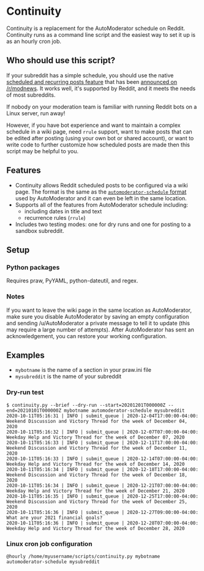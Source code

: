 # Continuity

Continuity is a replacement for the AutoModerator schedule on Reddit. Continuity runs as a command line script and the easiest way to set it up is as an hourly cron job.

## Who should use this script?

If your subreddit has a simple schedule, you should use the native [scheduled and recurring posts feature](https://mods.reddithelp.com/hc/en-us/articles/360037199532) that has been [announced on /r/modnews](https://www.reddit.com/r/modnews/search?q=title%3Aposts+%28scheduled+OR+recurring%29+author%3A%280perspective+OR+AutoModerator%29&restrict_sr=on&sort=new&t=all#res-hide-options). It works well, it's supported by Reddit, and it meets the needs of most subreddits.

If nobody on your moderation team is familiar with running Reddit bots on a Linux server, run away!

However, if you have bot experience and want to maintain a complex schedule in a wiki page, need `rrule` support, want to make posts that can be edited after posting (using your own bot or shared account), or want to write code to further customize how scheduled posts are made then this script may be helpful to you.

## Features

- Continuity allows Reddit scheduled posts to be configured via a wiki page. The format is the same as the [`automoderator-schedule` format](https://www.reddit.com/r/AutoModerator/comments/1z7rlu/now_available_for_testing_wikiconfigurable/) used by AutoModerator and it can even be left in the same location.
- Supports all of the features from AutoModerator schedule including:
  - including dates in title and text
  - recurrence rules (`rrule`)
- Includes two testing modes: one for dry runs and one for posting to a sandbox subreddit.

## Setup

### Python packages

Requires praw, PyYAML, python-dateutil, and regex.

### Notes

If you want to leave the wiki page in the same location as AutoModerator, make sure you disable AutoModerator by saving an empty configuration and sending /u/AutoModerator a private message to tell it to update (this may require a large number of attempts). After AutoModerator has sent an acknowledgement, you can restore your working configuration.

## Examples

- `mybotname` is the name of a section in your praw.ini file
- `mysubreddit` is the name of your subreddit

### Dry-run test

    $ continuity.py --brief --dry-run --start=20201201T000000Z --end=20210101T000000Z mybotname automoderator-schedule mysubreddit
    2020-10-11T05:16:31 | INFO | submit_queue | 2020-12-04T17:00:00-04:00: Weekend Discussion and Victory Thread for the week of December 04, 2020
    2020-10-11T05:16:32 | INFO | submit_queue | 2020-12-07T07:00:00-04:00: Weekday Help and Victory Thread for the week of December 07, 2020
    2020-10-11T05:16:33 | INFO | submit_queue | 2020-12-11T17:00:00-04:00: Weekend Discussion and Victory Thread for the week of December 11, 2020
    2020-10-11T05:16:33 | INFO | submit_queue | 2020-12-14T07:00:00-04:00: Weekday Help and Victory Thread for the week of December 14, 2020
    2020-10-11T05:16:34 | INFO | submit_queue | 2020-12-18T17:00:00-04:00: Weekend Discussion and Victory Thread for the week of December 18, 2020
    2020-10-11T05:16:34 | INFO | submit_queue | 2020-12-21T07:00:00-04:00: Weekday Help and Victory Thread for the week of December 21, 2020
    2020-10-11T05:16:35 | INFO | submit_queue | 2020-12-25T17:00:00-04:00: Weekend Discussion and Victory Thread for the week of December 25, 2020
    2020-10-11T05:16:36 | INFO | submit_queue | 2020-12-27T09:00:00-04:00: What are your 2021 financial goals?
    2020-10-11T05:16:36 | INFO | submit_queue | 2020-12-28T07:00:00-04:00: Weekday Help and Victory Thread for the week of December 28, 2020

### Linux cron job configuration

    @hourly /home/myusername/scripts/continuity.py mybotname automoderator-schedule mysubreddit
